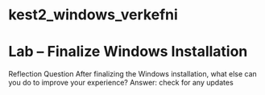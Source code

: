 # kest2_windows_verkefni


# Lab – Finalize Windows Installation



Reflection Question
After finalizing the Windows installation, what else can you do to improve your experience?
Answer: check for any updates
